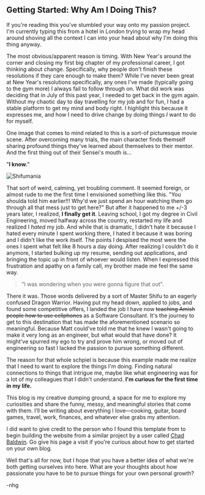 ## Getting Started: Why Am I Doing This?

If you're reading this you've stumbled your way onto my passion project. I'm currently typing this from a hotel in London trying to wrap my head around shoving all the context I can into your head about why I'm doing this thing anyway.

The most obvious/apparent reason is timing. With New Year's around the corner and closing my first big chapter of my professional career, I got thinking about change. Specifically, why people don't finish these resolutions if they care enough to make them? While I've never been great at New Year's resolutions specifically, any ones I've made (typically going to the gym more) I always fail to follow through on. What did work was deciding that in July of this past year, I needed to get back in the gym again. Without my chaotic day to day travelling for my job and for fun, I had a stable platform to get my mind and body right. I highlight this because it expresses me, and how I need to drive change by doing things _I_ want to do for myself.

One image that comes to mind related to this is a sort-of picturesque movie scene. After overcoming many trials, the main character finds themself sharing profound things they've learned about themselves to their mentor. And the first thing out of their Sensei's mouth is...

"**I know.**"

![Shifumania](https://images.hobbydb.com/processed_uploads/subject_photo/subject_photo/image/11367/1456957146-22006-0451/Screen_20Shot_202016-03-02_20at_203.18.18_20PM.png)

That sort of weird, calming, yet troubling comment. It seemed foreign, or almost rude to me the first time I envisioned something like this. "You shoulda told him earlier!!! Why'd we just spend an hour watching them go through all that mess just to get here?" But after it happened to me +/-3 years later, I realized, **I finally get it**. Leaving school, I got my degree in Civil Engineering, moved halfway across the country, restarted my life and realized I _hated_ my job. And while that is dramatic, I didn't hate it because I hated every minute I spent working there, I hated it because it was boring and I didn't like the work itself. The points I despised the most were the ones I spent what felt like 8 hours a day doing. After realizing I couldn't do it anymore, I started bulking up my resume, sending out applications, and bringing the topic up in front of whoever would listen. When I expressed this frustration and apathy on a family call, my brother made me feel the same way. 

> "I was wondering when you were gonna figure that out". 

There it was. Those words delivered by a sort of Master Shifu to an eagerly confused Dragon Warrior. Having put my head down, applied to jobs, and found some competitive offers, I landed the job I have now ~~teaching Amish people how to use cellphones~~ as a Software Consultant. It's the journey to get to this destination that has made the aforementioned scenario so meaningful. Because Matt could've told me that he knew I wasn't going to make it very long as an engineer, but what would that have done? It might've spurred my ego to try and prove him wrong, or moved out of engineering so fast I lacked the passion to pursue something different.

The reason for that whole schpiel is because this example made me realize that I need to want to explore the things I'm doing. Finding natural connections to things that intrigue me, maybe like what engineering was for a lot of my colleagues that I didn't understand. **I'm curious for the first time in my life.**

This blog is my creative dumping ground, a space for me to explore my curiosities and share the funny, messy, and meaningful stories that come with them. I’ll be writing about everything I love—cooking, guitar, board games, travel, work, finances, and whatever else grabs my attention. 

I did want to give credit to the person who I found this template from to begin building the website from a similar project by a user called [Chad Baldwin](https://chadbaldwin.net/2021/03/14/how-to-build-a-sql-blog.html). Go give his page a visit if you're curious about how to get started on your own blog.


Well that's all for now, but I hope that you have a better idea of what we're both getting ourselves into here. What are your thoughts about how passionate you have to be to pursue things for your own personal growth?

-nhg
